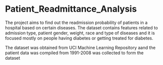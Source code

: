 # Patient_Readmittance_Analysis
The project aims to find out the readmission probability of patients in a hospital based on certain diseases.
The dataset contains features related to admission type, patient gender, weight, race and type of diseases and it is focused
mostly on people having diabetes or getting treated for diabetes.

The dataset was obtained from UCI Machine Learning Repository aand the patient data was compiled from 1991-2008
was collected to form the dataset
